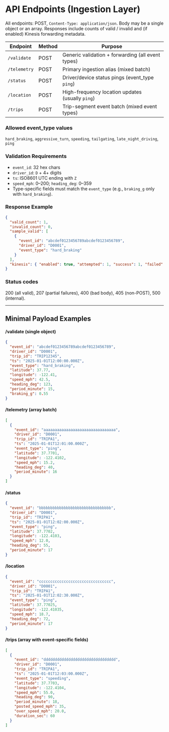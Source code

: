 # API Endpoints (Ingestion Layer)

All endpoints: POST, `Content-Type: application/json`. Body may be a single object or an array. Responses include counts of valid / invalid and (if enabled) Kinesis forwarding metadata.

| Endpoint | Method | Purpose |
|----------|--------|---------|
| `/validate`  | POST | Generic validation + forwarding (all event types) |
| `/telemetry` | POST | Primary ingestion alias (mixed batch) |
| `/status`    | POST | Driver/device status pings (event_type `ping`) |
| `/location`  | POST | High-frequency location updates (usually `ping`) |
| `/trips`     | POST | Trip-segment event batch (mixed event types) |

### Allowed event_type values
`hard_braking`, `aggressive_turn`, `speeding`, `tailgating`, `late_night_driving`, `ping`

### Validation Requirements 
- `event_id`: 32 hex chars
- `driver_id`: `D` + 4+ digits
- `ts`: ISO8601 UTC ending with `Z`
- `speed_mph`: 0–200; `heading_deg`: 0–359
- Type-specific fields must match the `event_type` (e.g., `braking_g` only with `hard_braking`).

### Response Example
```json
{
  "valid_count": 1,
  "invalid_count": 0,
  "sample_valid": [
    {
      "event_id": "abcdef0123456789abcdef0123456789",
      "driver_id": "D0001",
      "event_type": "hard_braking"
    }
  ],
  "kinesis": { "enabled": true, "attempted": 1, "success": 1, "failed": 0 }
}
```

### Status codes
200 (all valid), 207 (partial failures), 400 (bad body), 405 (non-POST), 500 (internal).

---
## Minimal Payload Examples

#### /validate (single object)
```json
{
  "event_id": "abcdef0123456789abcdef0123456789",
  "driver_id": "D0001",
  "trip_id": "TRIP12345",
  "ts": "2025-01-01T12:00:00.000Z",
  "event_type": "hard_braking",
  "latitude": 37.77,
  "longitude": -122.41,
  "speed_mph": 42.5,
  "heading_deg": 123,
  "period_minute": 15,
  "braking_g": 0.55
}
```

#### /telemetry (array batch)
```json
[
  {
    "event_id": "aaaaaaaaaaaaaaaaaaaaaaaaaaaaaaaa",
    "driver_id": "D0001",
    "trip_id": "TRIPA1",
    "ts": "2025-01-01T12:01:00.000Z",
    "event_type": "ping",
    "latitude": 37.7701,
    "longitude": -122.4102,
    "speed_mph": 15.2,
    "heading_deg": 40,
    "period_minute": 16
  }
]
```

#### /status
```json
{
  "event_id": "bbbbbbbbbbbbbbbbbbbbbbbbbbbbbbbb",
  "driver_id": "D0001",
  "trip_id": "TRIPA1",
  "ts": "2025-01-01T12:02:00.000Z",
  "event_type": "ping",
  "latitude": 37.7702,
  "longitude": -122.4103,
  "speed_mph": 12.0,
  "heading_deg": 55,
  "period_minute": 17
}
```

#### /location
```json
{
  "event_id": "cccccccccccccccccccccccccccccccc",
  "driver_id": "D0001",
  "trip_id": "TRIPA1",
  "ts": "2025-01-01T12:02:30.000Z",
  "event_type": "ping",
  "latitude": 37.77025,
  "longitude": -122.41035,
  "speed_mph": 18.7,
  "heading_deg": 72,
  "period_minute": 17
}
```

#### /trips (array with event-specific fields)
```json
[
  {
    "event_id": "dddddddddddddddddddddddddddddddd",
    "driver_id": "D0001",
    "trip_id": "TRIPA1",
    "ts": "2025-01-01T12:03:00.000Z",
    "event_type": "speeding",
    "latitude": 37.7703,
    "longitude": -122.4104,
    "speed_mph": 55.0,
    "heading_deg": 90,
    "period_minute": 18,
    "posted_speed_mph": 35,
    "over_speed_mph": 20.0,
    "duration_sec": 60
  }
]
```

